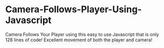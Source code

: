 # Camera-Follows-Player-Using-Javascript
Camera Follows Your Player using this easy to use Javascript that is only 128 lines of code! Excellent movement of both the player and camera!
